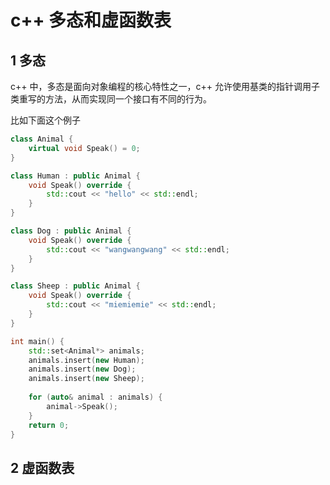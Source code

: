 # c++ 多态和虚函数表

## 1 多态

c++  中，多态是面向对象编程的核心特性之一，c++ 允许使用基类的指针调用子类重写的方法，从而实现同一个接口有不同的行为。

比如下面这个例子

```cpp
class Animal {
    virtual void Speak() = 0;
}

class Human : public Animal {
    void Speak() override {
        std::cout << "hello" << std::endl;
    }
}

class Dog : public Animal {
    void Speak() override {
        std::cout << "wangwangwang" << std::endl;
    }
}

class Sheep : public Animal {
    void Speak() override {
        std::cout << "miemiemie" << std::endl;
    }
}

int main() {
    std::set<Animal*> animals;
    animals.insert(new Human);
    animals.insert(new Dog);
    animals.insert(new Sheep);
    
    for (auto& animal : animals) {
        animal->Speak();
    }
    return 0;
}


```

## 2 虚函数表

